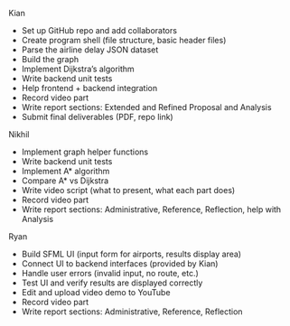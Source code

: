 Kian
* Set up GitHub repo and add collaborators
* Create program shell (file structure, basic header files)
* Parse the airline delay JSON dataset
* Build the graph
* Implement Dijkstra’s algorithm
* Write backend unit tests
* Help frontend + backend integration
* Record video part
* Write report sections: Extended and Refined Proposal and Analysis
* Submit final deliverables (PDF, repo link)

Nikhil
* Implement graph helper functions
* Write backend unit tests
* Implement A* algorithm
* Compare A* vs Dijkstra
* Write video script (what to present, what each part does)
* Record video part
* Write report sections: Administrative, Reference, Reflection, help with Analysis

Ryan
* Build SFML UI (input form for airports, results display area)
* Connect UI to backend interfaces (provided by Kian)
* Handle user errors (invalid input, no route, etc.)
* Test UI and verify results are displayed correctly
* Edit and upload video demo to YouTube
* Record video part
* Write report sections: Administrative, Reference, Reflection